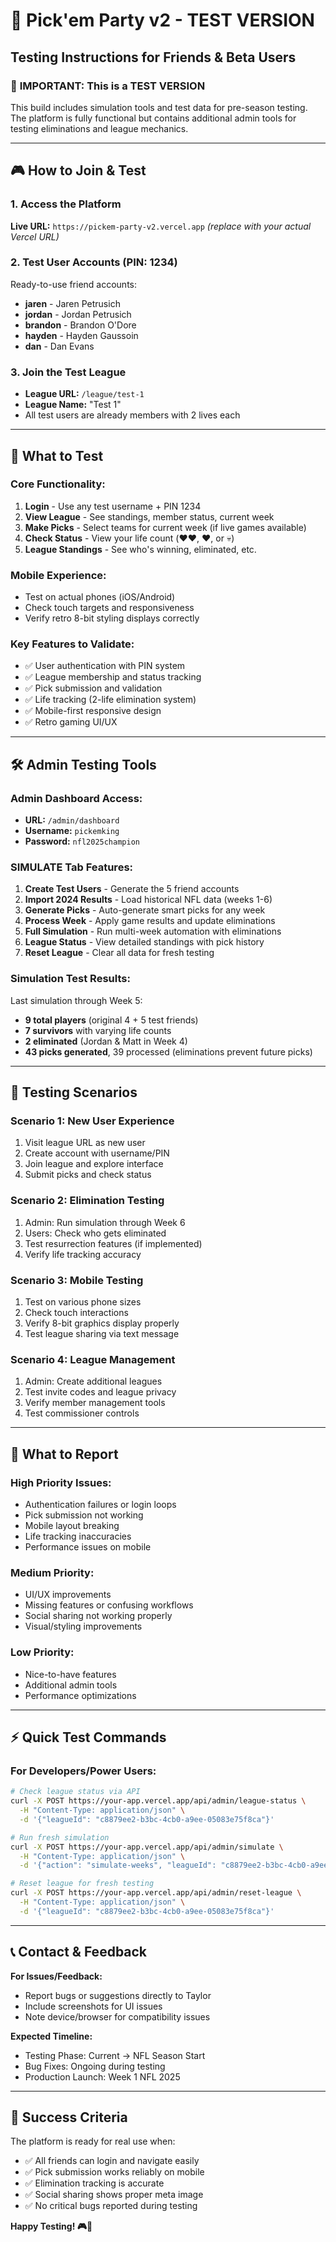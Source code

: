 # 🏈 Pick'em Party v2 - TEST VERSION 
## Testing Instructions for Friends & Beta Users

### 🚨 **IMPORTANT: This is a TEST VERSION**
This build includes simulation tools and test data for pre-season testing. The platform is fully functional but contains additional admin tools for testing eliminations and league mechanics.

---

## 🎮 **How to Join & Test**

### **1. Access the Platform**
**Live URL:** `https://pickem-party-v2.vercel.app` *(replace with your actual Vercel URL)*

### **2. Test User Accounts (PIN: 1234)**
Ready-to-use friend accounts:
- **jaren** - Jaren Petrusich  
- **jordan** - Jordan Petrusich
- **brandon** - Brandon O'Dore
- **hayden** - Hayden Gaussoin
- **dan** - Dan Evans

### **3. Join the Test League**
- **League URL:** `/league/test-1`
- **League Name:** "Test 1" 
- All test users are already members with 2 lives each

---

## 🧪 **What to Test**

### **Core Functionality:**
1. **Login** - Use any test username + PIN 1234
2. **View League** - See standings, member status, current week
3. **Make Picks** - Select teams for current week (if live games available)
4. **Check Status** - View your life count (❤️❤️, ❤️, or 💀)
5. **League Standings** - See who's winning, eliminated, etc.

### **Mobile Experience:**
- Test on actual phones (iOS/Android)
- Check touch targets and responsiveness
- Verify retro 8-bit styling displays correctly

### **Key Features to Validate:**
- ✅ User authentication with PIN system
- ✅ League membership and status tracking  
- ✅ Pick submission and validation
- ✅ Life tracking (2-life elimination system)
- ✅ Mobile-first responsive design
- ✅ Retro gaming UI/UX

---

## 🛠️ **Admin Testing Tools**

### **Admin Dashboard Access:**
- **URL:** `/admin/dashboard`
- **Username:** `pickemking`
- **Password:** `nfl2025champion`

### **SIMULATE Tab Features:**
1. **Create Test Users** - Generate the 5 friend accounts
2. **Import 2024 Results** - Load historical NFL data (weeks 1-6)
3. **Generate Picks** - Auto-generate smart picks for any week
4. **Process Week** - Apply game results and update eliminations
5. **Full Simulation** - Run multi-week automation with eliminations
6. **League Status** - View detailed standings with pick history
7. **Reset League** - Clear all data for fresh testing

### **Simulation Test Results:**
Last simulation through Week 5:
- **9 total players** (original 4 + 5 test friends)
- **7 survivors** with varying life counts
- **2 eliminated** (Jordan & Matt in Week 4)  
- **43 picks generated**, 39 processed (eliminations prevent future picks)

---

## 📱 **Testing Scenarios**

### **Scenario 1: New User Experience**
1. Visit league URL as new user
2. Create account with username/PIN
3. Join league and explore interface
4. Submit picks and check status

### **Scenario 2: Elimination Testing**  
1. Admin: Run simulation through Week 6
2. Users: Check who gets eliminated
3. Test resurrection features (if implemented)
4. Verify life tracking accuracy

### **Scenario 3: Mobile Testing**
1. Test on various phone sizes
2. Check touch interactions
3. Verify 8-bit graphics display properly
4. Test league sharing via text message

### **Scenario 4: League Management**
1. Admin: Create additional leagues  
2. Test invite codes and league privacy
3. Verify member management tools
4. Test commissioner controls

---

## 🐛 **What to Report**

### **High Priority Issues:**
- Authentication failures or login loops
- Pick submission not working
- Mobile layout breaking
- Life tracking inaccuracies
- Performance issues on mobile

### **Medium Priority:**
- UI/UX improvements
- Missing features or confusing workflows  
- Social sharing not working properly
- Visual/styling improvements

### **Low Priority:**
- Nice-to-have features
- Additional admin tools
- Performance optimizations

---

## ⚡ **Quick Test Commands**

### **For Developers/Power Users:**

```bash
# Check league status via API
curl -X POST https://your-app.vercel.app/api/admin/league-status \
  -H "Content-Type: application/json" \
  -d '{"leagueId": "c8879ee2-b3bc-4cb0-a9ee-05083e75f8ca"}'

# Run fresh simulation  
curl -X POST https://your-app.vercel.app/api/admin/simulate \
  -H "Content-Type: application/json" \
  -d '{"action": "simulate-weeks", "leagueId": "c8879ee2-b3bc-4cb0-a9ee-05083e75f8ca", "week": 6}'

# Reset league for fresh testing
curl -X POST https://your-app.vercel.app/api/admin/reset-league \
  -H "Content-Type: application/json" \
  -d '{"leagueId": "c8879ee2-b3bc-4cb0-a9ee-05083e75f8ca"}'
```

---

## 📞 **Contact & Feedback**

**For Issues/Feedback:**
- Report bugs or suggestions directly to Taylor
- Include screenshots for UI issues
- Note device/browser for compatibility issues

**Expected Timeline:**
- Testing Phase: Current → NFL Season Start
- Bug Fixes: Ongoing during testing
- Production Launch: Week 1 NFL 2025

---

## 🎯 **Success Criteria**

The platform is ready for real use when:
- ✅ All friends can login and navigate easily  
- ✅ Pick submission works reliably on mobile
- ✅ Elimination tracking is accurate
- ✅ Social sharing shows proper meta image
- ✅ No critical bugs reported during testing

**Happy Testing! 🎮🏈**
